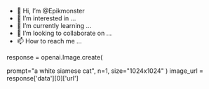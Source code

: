 - 👋 Hi, I’m @Epikmonster
- 👀 I’m interested in ...
- 🌱 I’m currently learning ...
- 💞️ I’m looking to collaborate on ...
- 📫 How to reach me ...

<!---
Epikmonster/Epikmonster is a ✨ special ✨ repository because its `README.md` (this file) appears on your GitHub profile.
You can click the Preview link to take a look at your changes.
--->response = openai.Image.create(
  prompt="a white siamese cat",
  n=1,
  size="1024x1024"
)
image_url = response['data'][0]['url']
